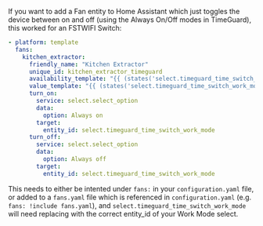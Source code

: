 If you want to add a Fan entity to Home Assistant which just toggles the device between on and off (using the Always On/Off modes in TimeGuard), this worked for an FSTWIFI Switch:

```yaml
- platform: template
  fans:
    kitchen_extractor:
      friendly_name: "Kitchen Extractor"
      unique_id: kitchen_extractor_timeguard
      availability_template: "{{ (states('select.timeguard_time_switch_work_mode') == 'unavailable') | iif('off', 'on') }}"
      value_template: "{{ (states('select.timeguard_time_switch_work_mode') == 'Always off') | iif('off', 'on') }}"
      turn_on:
        service: select.select_option
        data:
          option: Always on
        target:
          entity_id: select.timeguard_time_switch_work_mode
      turn_off:
        service: select.select_option
        data:
          option: Always off
        target:
          entity_id: select.timeguard_time_switch_work_mode
```

This needs to either be intented under `fans:` in your `configuration.yaml` file, or added to a `fans.yaml` file which is referenced in `configuration.yaml` (e.g. `fans: !include fans.yaml`), and `select.timeguard_time_switch_work_mode` will need replacing with the correct entity_id of your Work Mode select.

